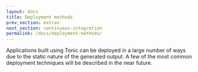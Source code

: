 ```yaml
---
layout: docs
title: Deployment methods
prev_section: extras
next_section: continuous-integration
permalink: /docs/deployment-methods/
---
```


Applications built using Tonic can be deployed in a large number of ways due
to the static nature of the generated output. A few of the most common deployment
techniques will be described in the near future.
